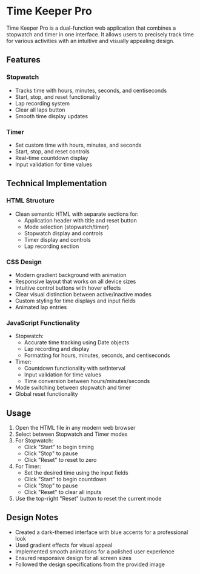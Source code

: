 # Time Keeper Pro

Time Keeper Pro is a dual-function web application that combines a stopwatch and timer in one interface. It allows users to precisely track time for various activities with an intuitive and visually appealing design.

## Features

### Stopwatch
- Tracks time with hours, minutes, seconds, and centiseconds
- Start, stop, and reset functionality
- Lap recording system
- Clear all laps button
- Smooth time display updates

### Timer
- Set custom time with hours, minutes, and seconds
- Start, stop, and reset controls
- Real-time countdown display
- Input validation for time values

## Technical Implementation

### HTML Structure
- Clean semantic HTML with separate sections for:
  - Application header with title and reset button
  - Mode selection (stopwatch/timer)
  - Stopwatch display and controls
  - Timer display and controls
  - Lap recording section

### CSS Design
- Modern gradient background with animation
- Responsive layout that works on all device sizes
- Intuitive control buttons with hover effects
- Clear visual distinction between active/inactive modes
- Custom styling for time displays and input fields
- Animated lap entries

### JavaScript Functionality
- Stopwatch:
  - Accurate time tracking using Date objects
  - Lap recording and display
  - Formatting for hours, minutes, seconds, and centiseconds
- Timer:
  - Countdown functionality with setInterval
  - Input validation for time values
  - Time conversion between hours/minutes/seconds
- Mode switching between stopwatch and timer
- Global reset functionality

## Usage
1. Open the HTML file in any modern web browser
2. Select between Stopwatch and Timer modes
3. For Stopwatch:
   - Click "Start" to begin timing
   - Click "Stop" to pause
   - Click "Reset" to reset to zero
4. For Timer:
   - Set the desired time using the input fields
   - Click "Start" to begin countdown
   - Click "Stop" to pause
   - Click "Reset" to clear all inputs
5. Use the top-right "Reset" button to reset the current mode

## Design Notes
- Created a dark-themed interface with blue accents for a professional look
- Used gradient effects for visual appeal
- Implemented smooth animations for a polished user experience
- Ensured responsive design for all screen sizes
- Followed the design specifications from the provided image